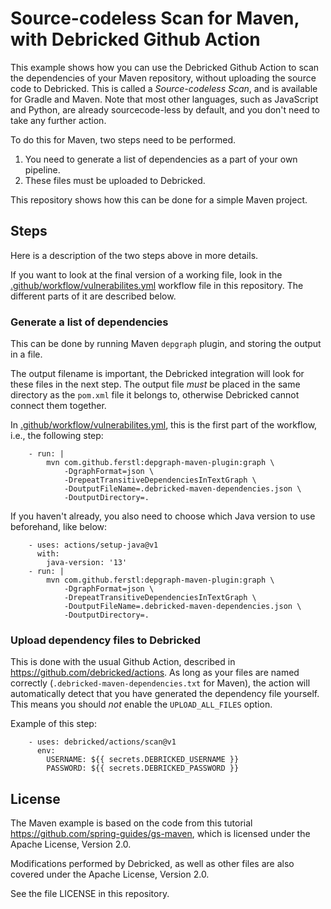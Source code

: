 # Source-codeless Scan for Maven, with Debricked Github Action

This example shows how you can use the Debricked Github Action to scan the dependencies of your Maven repository, without uploading the source code to Debricked.
This is called a _Source-codeless Scan_, and is available for Gradle and Maven.
Note that most other languages, such as JavaScript and Python, are already sourcecode-less by default, and you don't need to take any further action.

To do this for Maven, two steps need to be performed.

1. You need to generate a list of dependencies as a part of your own pipeline.
2. These files must be uploaded to Debricked.

This repository shows how this can be done for a simple Maven project.

## Steps

Here is a description of the two steps above in more details.

If you want to look at the final version of a working file, look in the [.github/workflow/vulnerabilites.yml](.github/workflow/vulnerabilites.yml) workflow file in this repository.
The different parts of it are described below.

### Generate a list of dependencies

This can be done by running Maven `depgraph` plugin, and storing the output in a file.

The output filename is important, the Debricked integration will look for these files in the next step.
The output file _must_ be placed in the same directory as the `pom.xml` file it belongs to, otherwise Debricked cannot connect them together.

In [.github/workflow/vulnerabilites.yml](.github/workflow/vulnerabilites.yml), this is the first part of the workflow, i.e., the following step:

```
    - run: |
        mvn com.github.ferstl:depgraph-maven-plugin:graph \
            -DgraphFormat=json \
            -DrepeatTransitiveDependenciesInTextGraph \
            -DoutputFileName=.debricked-maven-dependencies.json \
            -DoutputDirectory=.
```

If you haven't already, you also need to choose which Java version to use beforehand, like below:

```
    - uses: actions/setup-java@v1
      with:
        java-version: '13'
    - run: |
        mvn com.github.ferstl:depgraph-maven-plugin:graph \
            -DgraphFormat=json \
            -DrepeatTransitiveDependenciesInTextGraph \
            -DoutputFileName=.debricked-maven-dependencies.json \
            -DoutputDirectory=.
```

### Upload dependency files to Debricked

This is done with the usual Github Action, described in https://github.com/debricked/actions.
As long as your files are named correctly (`.debricked-maven-dependencies.txt` for Maven), the action will automatically detect that you have generated the dependency file yourself.
This means you should *not* enable the `UPLOAD_ALL_FILES` option.

Example of this step:

```
    - uses: debricked/actions/scan@v1
      env:
        USERNAME: ${{ secrets.DEBRICKED_USERNAME }}
        PASSWORD: ${{ secrets.DEBRICKED_PASSWORD }}
```

## License

The Maven example is based on the code from this tutorial https://github.com/spring-guides/gs-maven, which is licensed under the Apache License, Version 2.0.

Modifications performed by Debricked, as well as other files are also covered under the Apache License, Version 2.0.

See the file LICENSE in this repository.
